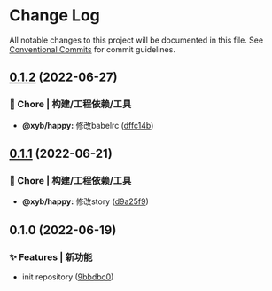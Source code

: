 # Change Log

All notable changes to this project will be documented in this file.
See [Conventional Commits](https://conventionalcommits.org) for commit guidelines.

## [0.1.2](https://github.com/xyb110112/lerna-demo/compare/@xyb/happy@0.1.1...@xyb/happy@0.1.2) (2022-06-27)


### 🚀 Chore | 构建/工程依赖/工具

* **@xyb/happy:** 修改babelrc ([dffc14b](https://github.com/xyb110112/lerna-demo/commit/dffc14b73878d05ca4f6f9cca349a7570b9b1f4a))



## [0.1.1](https://github.com/xyb110112/lerna-demo/compare/@xyb/happy@0.1.0...@xyb/happy@0.1.1) (2022-06-21)


### 🚀 Chore | 构建/工程依赖/工具

* **@xyb/happy:** 修改story ([d9a25f9](https://github.com/xyb110112/lerna-demo/commit/d9a25f99bfd845eebd7ebaf519036720ca27ba25))



## 0.1.0 (2022-06-19)


### ✨ Features | 新功能

* init repository ([9bbdbc0](https://github.com/xyb110112/lerna-demo/commit/9bbdbc0dd8e5bc9cc2cd43e4c3d769494740fea0))
